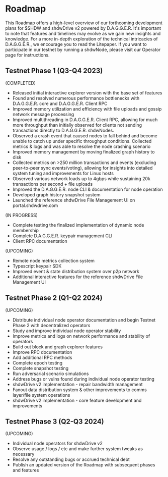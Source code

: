 # Roadmap

This Roadmap offers a high-level overview of our forthcoming development plans for $SHDW and shdwDrive v2 powered by D.A.G.G.E.R. It's important to note that features and timelines may evolve as we gain new insights and knowledge. For a more in-depth exploration of the technical intricacies of D.A.G.G.E.R., we encourage you to read the Litepaper. If you want to participate in our testnet by running a shdwNode, please visit our Operator page for instructions.

## Testnet Phase 1 (Q3-Q4 2023)

(COMPLETED)

* Released initial interactive explorer version with the base set of features
* Found and resolved numerous performance bottlenecks with D.A.G.G.E.R. core and D.A.G.G.E.R. Client RPC
* Improved memory utilization and efficiency with file uploads and gossip network message processing
* Improved multithreading in D.A.G.G.E.R. Client RPC, allowing for much more throughput than initially observed for clients not sending transactions directly to D.A.G.G.E.R.  shdwNodes.
* Observed a crash event that caused nodes to fall behind and become unable to catch up under specific throughput conditions. Collected metrics & logs and was able to resolve the node crashing scenario
* Improved memory management by moving finalized graph history to disk
* Collected metrics on >250 million transactions and events (excluding peer-to-peer sync events/voting), allowing for insights into detailed system tuning and improvements for Linux hosts
* Observed various network loads up to 4gbps while sustaining 20k transactions per second + file uploads
* Improved the D.A.G.G.E.R. node CLI & documentation for node operation
* Developed graph history snapshot system‍
* Launched the reference shdwDrive File Management UI on portal.shdwdrive.com

(IN PROGRESS)

* Complete testing the finalized implementation of dynamic node membership
* Complete D.A.G.G.E.R. keypair management CLI
* Client RPC documentation

(UPCOMING)

* Remote node metrics collection system
* Typescript keypair SDK
* Improved event & state distribution system over p2p network
* Additional interactive features for the reference shdwDrive File Management UI

## Testnet Phase 2 (Q1-Q2 2024)

(UPCOMING)

* Distribute individual node operator documentation and begin Testnet Phase 2 with decentralized operators
* Study and improve individual node operator stability
* Improve metrics and logs on network performance and stability of operators
* Build out block and graph explorer features
* Improve RPC documentation
* Add additional RPC methods
* Complete epoch testing
* Complete snapshot testing
* Run adversarial scenario simulations
* Address bugs or vulns found during individual node operator testing
* shdwDrive v2 implementation - repair bandwidth management
* Fanout data distribution system & other improvements to comms layer/file system operations
* shdwDrive v2 implementation - core feature development and improvements

## Testnet Phase 3 (Q2-Q3 2024)

(UPCOMING)

* Individual node operators for shdwDrive v2
* Observe usage / logs / etc and make further system tweaks as necessary
* Resolve any outstanding bugs or accrued technical debt
* Publish an updated version of the Roadmap with subsequent phases and features
